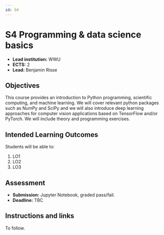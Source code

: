 ```yaml
---
id: S4
---
```


# S4 Programming & data science basics

* **Lead institution:** WWU
* **ECTS:** 2
* **Lead:** Benjamin Risse

## Objectives
This course provides an introduction to Python programming, scientific computing, and machine learning. We will cover relevant python packages such as NumPy and SciPy and we will also introduce deep learning approaches for computer vision applications based on TensorFlow and/or PyTorch. We will include theory and programming exercises.

## Intended Learning Outcomes

Students will be able to:
1. LO1
2. LO2
3. LO3

## Assessment
* **Submission:** Jupyter Notebook, graded pass/fail.
* **Deadline:** TBC

## Instructions and links
To follow.
